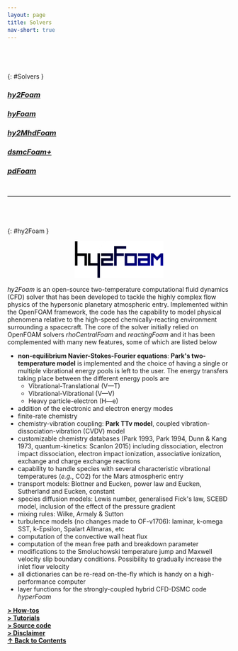 ```yaml
---
layout: page
title: Solvers
nav-short: true
---
```


## &nbsp;
{: #Solvers }
### [_**hy2Foam**_](https://vincentcasseau.github.io/solvers-hy2foam/)  
### [_**hyFoam**_](https://vincentcasseau.github.io/solvers-hyfoam/)  
### [_**hy2MhdFoam**_](https://vincentcasseau.github.io/solvers-hy2mhdfoam/)
### [_**dsmcFoam+**_](https://vincentcasseau.github.io/solvers-dsmcfoam/)
### [_**pdFoam**_](https://vincentcasseau.github.io/solvers-pdfoam/)

<br>
  
--- 

###### &nbsp;
{: #hy2Foam }
<p align="center">
  <img src="/docs/img/logos/hy2FoamLogo.png" width="200"/>
</p>

_hy2Foam_ is an open-source two-temperature computational fluid dynamics (CFD)
solver that has been developed to tackle the highly complex flow physics of the hypersonic planetary
atmospheric entry. Implemented within the OpenFOAM framework, the code has the capability to model physical phenomena relative to the high-speed chemically-reacting environment surrounding a spacecraft. The core of the solver initially relied on OpenFOAM solvers _rhoCentralFoam_ and _reactingFoam_ and it has been complemented with many new features, some of which are listed below

* **non-equilibrium Navier-Stokes-Fourier equations**: **Park's two-temperature model** is implemented and the choice of having a single or multiple vibrational energy pools is left to the user. The energy transfers taking place between the different energy pools are
  + Vibrational-Translational (V—T)
  + Vibrational-Vibrational (V—V)
  + Heavy particle-electron (H—e)
* addition of the electronic and electron energy modes
* finite-rate chemistry
* chemistry-vibration coupling: **Park TTv model**, coupled vibration-dissociation-vibration (CVDV) model
* customizable chemistry databases (Park 1993, Park 1994, Dunn & Kang 1973, quantum-kinetics: Scanlon 2015) including dissociation, electron impact dissociation, electron impact ionization, associative ionization, exchange and charge exchange reactions
* capability to handle species with several characteristic vibrational temperatures (_e.g._, CO2) for the Mars atmospheric entry
* transport models: Blottner and Eucken, power law and Eucken, Sutherland and Eucken, constant
* species diffusion models: Lewis number, generalised Fick's law, SCEBD model, inclusion of the effect of the pressure gradient
* mixing rules: Wilke, Armaly & Sutton
* turbulence models (no changes made to OF-v1706): laminar, k-omega SST, k-Epsilon, Spalart Allmaras, etc
* computation of the convective wall heat flux
* computation of the mean free path and breakdown parameter
* modifications to the Smoluchowski temperature jump and Maxwell velocity slip boundary conditions. Possibility to gradually increase the inlet flow velocity    
* all dictionaries can be re-read on-the-fly which is handy on a high-performance computer  
* layer functions for the strongly-coupled hybrid CFD-DSMC code _hyperFoam_  

[**> How-tos**](https://vincentcasseau.github.io/how-tos-cfd/)  
[**> Tutorials**](https://vincentcasseau.github.io/tutos-hy2foam/)  
[**> Source code**](https://github.com/vincentcasseau/hyStrath/tree/master/applications/solvers/compressible/hy2Foam)  
[**> Disclaimer**](https://vincentcasseau.github.io/disclaimer/)  
[**&#x2191; Back to Contents**](#Solvers)
